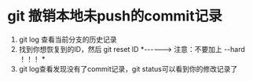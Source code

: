 # git 撤销本地未push的commit记录

1. git log 查看当前分支的历史记录
2. 找到你想恢复到的ID，然后 git reset ID *------> 注意：不要加上 --hard ！！！ *
3. git log查看发现没有了commit记录，git status可以看到你的修改记录了